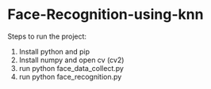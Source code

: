 # Face-Recognition-using-knn

Steps to run the project:
1. Install python and pip 
2. Install numpy and open cv (cv2)
3. run python face_data_collect.py
4. run python face_recognition.py 


